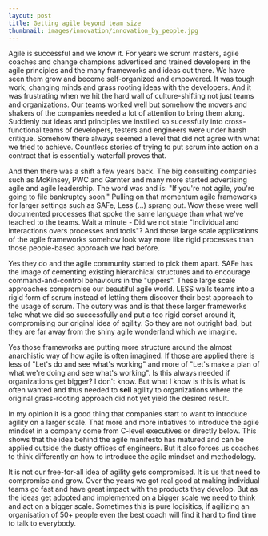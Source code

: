 ```yaml
---
layout: post
title: Getting agile beyond team size
thumbnail: images/innovation/innovation_by_people.jpg
---
```


Agile is successful and we know it. For years we scrum masters, agile coaches and change champions advertised and trained developers in the agile principles and the many frameworks and ideas out there. We have seen them grow and become self-organized and empowered. It was tough work, changing minds and grass rooting ideas with the developers. And it was frustrating when we hit the hard wall of culture-shifting not just teams and organizations. Our teams worked well but somehow the movers and shakers of the companies needed a lot of attention to bring them along. Suddenly out ideas and principles we instilled so sucessfully into cross-functional teams of developers, testers and engineers were under harsh critique. Somehow there always seemed a level that did not agree with what we tried to achieve. Countless stories of trying to put scrum into action on a contract that is essentially waterfall proves that. 

And then there was a shift a few years back. The big consulting companies such as McKinsey, PWC and Garnter and many more started advertising agile and agile leadership. The word was and is: "If you're not agile, you're going to file bankruptcy soon." Pulling on that momentum agile frameworks for larger settings such as SAFe, Less (...) sprang out. Wow these were well documented processes that spoke the same language than what we've teached to the teams. Wait a minute - Did we not state "Individual and interactions overs processes and tools"? And those large scale applications of the agile frameworks somehow look way more like rigid processes than those people-based approach we had before. 

Yes they do and the agile community started to pick them apart. SAFe has the image of cementing existing hierarchical structures and to encourage command-and-control behaviours in the "uppers". These large scale approaches compromise our beautiful agile world. LESS walls teams into a rigid form of scrum instead of letting them discover their best approach to the usage of scrum. 
The outcry was and is that these larger frameworks take what we did so successfully and put a too rigid corset around it, compromising our original idea of agility. So they are not outright bad, but they are far away from the shiny agile wonderland which we imagine.

Yes those frameworks are putting more structure around the almost anarchistic way of how agile is often imagined. If those are applied there is less of "Let's do and see what's working" and more of "Let's make a plan of what we're doing and see what's working". Is this always needed if organizations get bigger? I don't know. But what I know is this is what is often wanted and thus needed to **sell** agility to organizations where the original grass-rooting approach did not yet yield the desired result. 

In my opinion it is a good thing that companies start to want to introduce agility on a larger scale. That more and more intiatives to introduce the agile mindset in a company come from C-level executives or directly below. This shows that the idea behind the agile manifesto has matured and can be applied outside the dusty offices of engineers. But it also forces us coaches to think differently on how to introduce the agile mindset and methodology. 

It is not our free-for-all idea of agility gets compromised. It is us that need to compromise and grow. Over the years we got real good at making individual teams go fast and have great impact with the products they develop. But as the ideas get adopted and implemented on a bigger scale we need to think and act on a bigger scale. Sometimes this is pure logisitics, if agilizing an organisation of 50+ people even the best coach will find it hard to find time to talk to everybody.

